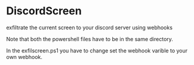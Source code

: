 # DiscordScreen
exfiltrate the current screen to your discord server using webhooks

Note that both the powershell files have to be in the same directory.

In the exfilscreen.ps1 you have to change set the webhook varible to your own webhook.
